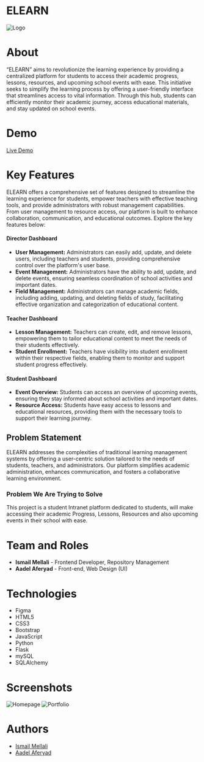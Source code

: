 # ELEARN

![Logo](https://i.imgur.com/UvBuqdO.png)

# About

“ELEARN” aims to revolutionize the learning experience by providing a centralized platform for students to access their academic progress, lessons, resources, and upcoming school events with ease. This initiative seeks to simplify the learning process by offering a user-friendly interface that streamlines access to vital information. Through this hub, students can efficiently monitor their academic journey, access educational materials, and stay updated on school events.

# Demo

[Live Demo](https://elearn-intranet.netlify.app/)

# Key Features

ELEARN offers a comprehensive set of features designed to streamline the learning experience for students, empower teachers with effective teaching tools, and provide administrators with robust management capabilities. From user management to resource access, our platform is built to enhance collaboration, communication, and educational outcomes. Explore the key features below:

#### Director Dashboard

- **User Management:** Administrators can easily add, update, and delete users, including teachers and students, providing comprehensive control over the platform's user base.
- **Event Management:** Administrators have the ability to add, update, and delete events, ensuring seamless coordination of school activities and important dates.
- **Field Management:** Administrators can manage academic fields, including adding, updating, and deleting fields of study, facilitating effective organization and categorization of educational content.

#### Teacher Dashboard

- **Lesson Management:** Teachers can create, edit, and remove lessons, empowering them to tailor educational content to meet the needs of their students effectively.
- **Student Enrollment:** Teachers have visibility into student enrollment within their respective fields, enabling them to monitor and support student progress effectively.

#### Student Dashboard

- **Event Overview:** Students can access an overview of upcoming events, ensuring they stay informed about school activities and important dates.
- **Resource Access:** Students have easy access to lessons and educational resources, providing them with the necessary tools to support their learning journey.

## Problem Statement

ELEARN addresses the complexities of traditional learning management systems by offering a user-centric solution tailored to the needs of students, teachers, and administrators. Our platform simplifies academic administration, enhances communication, and fosters a collaborative learning environment.

### Problem We Are Trying to Solve

This project is a student Intranet platform dedicated to students, will make accessing their academic Progress, Lessons, Resources and also upcoming events in their school with ease.

# Team and Roles

- **Ismail Mellali** - Frontend Developer, Repository Management
- **Aadel Aferyad** - Front-end, Web Design (UI)

# Technologies

- Figma
- HTML5
- CSS3
- Bootstrap
- JavaScript
- Python
- Flask
- mySQL
- SQLAlchemy

# Screenshots

![Homepage](https://example.com/screenshot1.png)
![Portfolio](https://example.com/screenshot2.png)

# Authors

- [Ismail Mellali](https://github.com/Liams-theCreator)
- [Aadel Aferyad](https://github.com/AadelAferyad)
